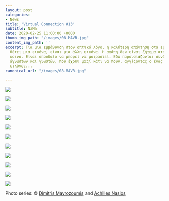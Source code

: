 ```yaml
---
layout: post
categories:
- News
title: 'Virtual Connection #13'
subtitle: NaMa
date: 2020-02-25 11:00:00 +0000
thumb_img_path: "/images/08.MAVR.jpg"
content_img_path: ''
excerpt: Για μια εμβάθυνση στον οπτικό λόγο, η καλύτερη απάντηση στα ερωτήματα που
  θέτει μια εικόνα, είναι μια άλλη εικόνα. Η αγάπη δεν είναι ζήτημα ατομικό, αλλά
  κοινό. Είναι σπουδαίο να μπορεί να μοιραστεί. Εδώ παρουσιάζονται συνδέσεις φίλων,
  άγνωστων και γνωστών, που έχουν μαζί κάτι να πουν, αγγίζοντας ο ένας τον άλλον με
  εικόνες...
canonical_url: "/images/08.MAVR.jpg"

---
```

![](/images/bwok-2.jpg)

![](/images/01.MAVR_MG_9931.jpg)

![](/images/02.MAVR.jpg)

![](/images/03.MAVR_MG_6485.jpg)

![](/images/04.MAVR.jpg)

![](/images/05.MAVR.L1010404.jpg)

![](/images/06.MAVR.jpg)

![](/images/07.MAVR.jpg)

![](/images/08.MAVR.jpg)

![](/images/09.MAVR_MG_9982.jpg)

![](/images/10.MAVR.jpg)

Photo series: © <a href="https://www.facebook.com/mavrozoymis.dimitris" target="blank">Dimitris Mavrozoumis</a> and  <a href="[https://anikon.org/"  target="blank">Achilles Nasios</a>